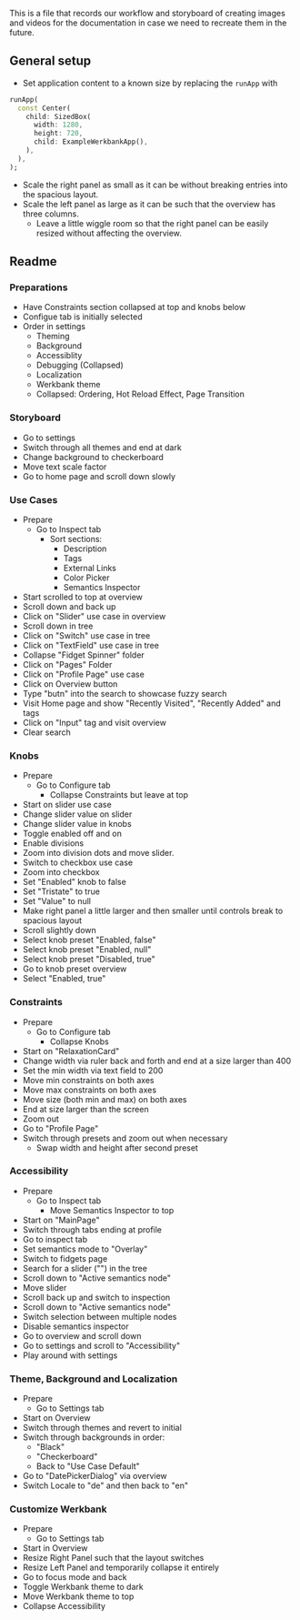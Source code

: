 This is a file that records our workflow and storyboard of creating images and videos for the documentation in case we need to recreate them in the future.

## General setup
- Set application content to a known size by replacing the `runApp` with
```dart
runApp(
  const Center(
    child: SizedBox(
      width: 1280,
      height: 720,
      child: ExampleWerkbankApp(),
    ),
  ),
);
```
- Scale the right panel as small as it can be without breaking entries into the spacious layout.
- Scale the left panel as large as it can be such that the overview has three columns.
  - Leave a little wiggle room so that the right panel can be easily resized without affecting the overview.

## Readme

### Preparations
- Have Constraints section collapsed at top and knobs below
- Configue tab is initially selected
- Order in settings
  - Theming
  - Background
  - Accessiblity
  - Debugging (Collapsed)
  - Localization
  - Werkbank theme
  - Collapsed: Ordering, Hot Reload Effect, Page Transition

### Storyboard
- Go to settings
- Switch through all themes and end at dark
- Change background to checkerboard
- Move text scale factor
- Go to home page and scroll down slowly

### Use Cases
- Prepare
  - Go to Inspect tab
    - Sort sections:
      - Description
      - Tags
      - External Links
      - Color Picker
      - Semantics Inspector
- Start scrolled to top at overview
- Scroll down and back up
- Click on "Slider" use case in overview
- Scroll down in tree
- Click on "Switch" use case in tree
- Click on "TextField" use case in tree
- Collapse "Fidget Spinner" folder
- Click on "Pages" Folder
- Click on "Profile Page" use case
- Click on Overview button
- Type "butn" into the search to showcase fuzzy search
- Visit Home page and show "Recently Visited", "Recently Added" and tags
- Click on "Input" tag and visit overview
- Clear search

### Knobs
- Prepare
  - Go to Configure tab
    - Collapse Constraints but leave at top
- Start on slider use case
- Change slider value on slider
- Change slider value in knobs
- Toggle enabled off and on
- Enable divisions
- Zoom into division dots and move slider.
- Switch to checkbox use case
- Zoom into checkbox
- Set "Enabled" knob to false
- Set "Tristate" to true
- Set "Value" to null
- Make right panel a little larger and then smaller until controls break to spacious layout
- Scroll slightly down
- Select knob preset "Enabled, false"
- Select knob preset "Enabled, null"
- Select knob preset "Disabled, true"
- Go to knob preset overview
- Select "Enabled, true"

### Constraints
- Prepare
  - Go to Configure tab
    - Collapse Knobs
- Start on "RelaxationCard"
- Change width via ruler back and forth and end at a size larger than 400
- Set the min width via text field to 200
- Move min constraints on both axes
- Move max constraints on both axes
- Move size (both min and max) on both axes
- End at size larger than the screen
- Zoom out
- Go to "Profile Page"
- Switch through presets and zoom out when necessary
  - Swap width and height after second preset

### Accessibility
- Prepare
  - Go to Inspect tab
    - Move Semantics Inspector to top
- Start on "MainPage"
- Switch through tabs ending at profile
- Go to inspect tab
- Set semantics mode to "Overlay"
- Switch to fidgets page
- Search for a slider ("<No Label>") in the tree
- Scroll down to "Active semantics node"
- Move slider
- Scroll back up and switch to inspection
- Scroll down to "Active semantics node"
- Switch selection between multiple nodes
- Disable semantics inspector
- Go to overview and scroll down
- Go to settings and scroll to "Accessibility"
- Play around with settings

### Theme, Background and Localization
- Prepare
  - Go to Settings tab
- Start on Overview
- Switch through themes and revert to initial
- Switch through backgrounds in order:
  - "Black"
  - "Checkerboard"
  - Back to "Use Case Default"
- Go to "DatePickerDialog" via overview
- Switch Locale to "de" and then back to "en"

### Customize Werkbank
- Prepare
  - Go to Settings tab
- Start in Overview
- Resize Right Panel such that the layout switches
- Resize Left Panel and temporarily collapse it entirely
- Go to focus mode and back
- Toggle Werkbank theme to dark
- Move Werkbank theme to top
- Collapse Accessibility
